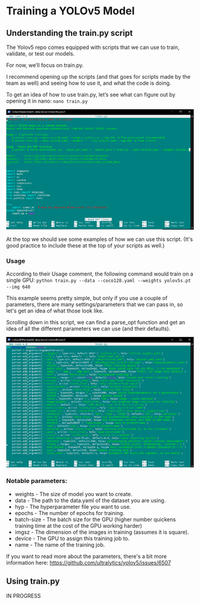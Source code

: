 # Training a YOLOv5 Model


## Understanding the train.py script
The Yolov5 repo comes equipped with scripts that we can use to train, validate, or test our models.

For now, we’ll focus on train.py.

I recommend opening up the scripts (and that goes for scripts made by the team as well) and seeing how to use it, and what the code is doing.

To get an idea of how to use train.py, let’s see what can figure out by opening it in nano: `nano train.py`

![Training 1](../../images/yolo/train/training1.png)

At the top we should see some examples of how we can use this script. (It's good practice to include these at the top of your scripts as well.)

### Usage
According to their Usage comment, the following command would train on a single GPU: `python train.py --data --coco128.yaml --weights yolov5s.pt --img 640`

This example seems pretty simple, but only if you use a couple of parameters, there are many settings/parameters that we can pass in, so let's get an idea of what those look like. 

Scrolling down in this script, we can find a parse_opt function and get an idea of all the different parameters we can use (and their defaults).

![Training 2](../../images/yolo/train/training2.png)

### Notable parameters:
<ul>
<li>weights - The size of model you want to create.
<li>data - The path to the data.yaml of the dataset you are using.
<li>hyp - The hyperparameter file you want to use.
<li>epochs - The number of epochs for training.
<li>batch-size - The batch size for the GPU (higher number quickens training time at the cost of the GPU working harder)
<li>imgsz - The dimension of the images in training (assumes it is square).
<li>device - The GPU to assign this training job to.
<li>name - The name of the training job.
</ul>

If you want to read more about the parameters, there's a bit more information here: https://github.com/ultralytics/yolov5/issues/6507

## Using train.py

IN PROGRESS